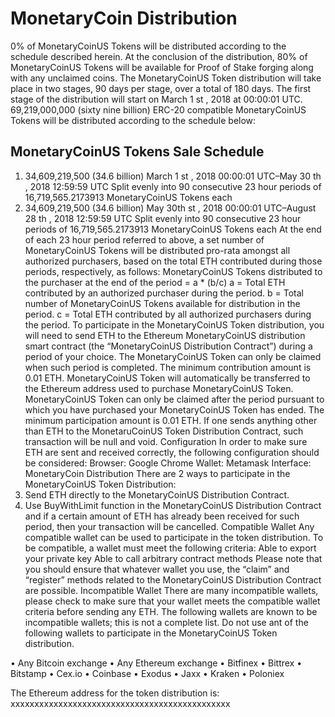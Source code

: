 # MonetaryCoin Distribution

0% of MonetaryCoinUS Tokens will be distributed according to the schedule described herein. At the
conclusion of the distribution, 80% of MonetaryCoinUS Tokens will be available for Proof of Stake forging
along with any unclaimed coins.
The MonetaryCoinUS Token distribution will take place in two stages, 90 days per stage, over a total of 180
days. The first stage of the distribution will start on March 1 st , 2018 at 00:00:01 UTC.
69,219,000,000 (sixty nine billion) ERC-20 compatible MonetaryCoinUS Tokens will be distributed
according to the schedule below:

## MonetaryCoinUS Tokens  Sale Schedule
1. 34,609,219,500 (34.6 billion)  March 1 st , 2018 00:00:01 UTC–May 30 th , 2018 12:59:59
UTC
Split evenly into 90 consecutive 23 hour periods of 16,719,565.2173913 MonetaryCoinUS Tokens
each
2. 34,609,219,500 (34.6 billion)  May 30th st , 2018 00:00:01 UTC–August 28 th , 2018
12:59:59 UTC
Split evenly into 90 consecutive 23 hour periods of 16,719,565.2173913 MonetaryCoinUS Tokens
each
At the end of each 23 hour period referred to above, a set number of MonetaryCoinUS Tokens will be
distributed pro-rata amongst all authorized purchasers, based on the total ETH contributed during those
periods, respectively, as follows:
MonetaryCoinUS Tokens distributed to the purchaser at the end of the period = a * (b/c)
a = Total ETH contributed by an authorized purchaser during the period.
b = Total number of MonetaryCoinUS Tokens available for distribution in the period.
c = Total ETH contributed by all authorized purchasers during the period.
To participate in the MonetaryCoinUS Token distribution, you will need to send ETH to the Ethereum
MonetaryCoinUS distribution smart contract (the “MonetaryCoinUS Distribution Contract”) during a
period of your choice. The MonetaryCoinUS Token can only be claimed when such period is completed.
The minimum contribution amount is 0.01 ETH.
MonetaryCoinUS Token will automatically be transferred to the Ethereum address used to purchase
MonetaryCoinUS Token. MonetaryCoinUS Token can only be claimed after the period pursuant to which
you have purchased your MonetaryCoinUS Token has ended.
The minimum participation amount is 0.01 ETH. If one sends anything other than ETH to the
MonetaruCoinUS Token Distribution Contract, such transaction will be null and void.
Configuration
In order to make sure ETH are sent and received correctly, the following configuration should
be considered:
Browser: Google Chrome
Wallet: Metamask
Interface: MonetaryCoin Distribution
There are 2 ways to participate in the MonetaryCoinUS Token Distribution:
1. Send ETH directly to the MonetaryCoinUS Distribution Contract.
2. Use BuyWithLimit function in the MonetaryCoinUS Distribution Contract and if a certain amount of ETH
has already been received for such period, then your transaction will be cancelled.
Compatible Wallet
Any compatible wallet can be used to participate in the token distribution.
To be compatible, a wallet must meet the following criteria:
Able to export your private key
Able to call arbitrary contract methods
Please note that you should ensure that whatever wallet you use, the “claim” and “register” methods related
to the MonetaryCoinUS Distribution Contract are possible.
Incompatible Wallet
There are many incompatible wallets, please check to make sure that your wallet meets the compatible
wallet criteria before sending any ETH. The following wallets are known to be incompatible wallets; this is
not a complete list. Do not use ant of the following wallets to participate in the MonetaryCoinUS Token
distribution.

•  Any Bitcoin exchange
•  Any Ethereum exchange
•  Bitfinex
•  Bittrex
•  Bitstamp
•  Cex.io
•  Coinbase
•  Exodus
•  Jaxx
•  Kraken
•  Poloniex

The Ethereum address for the token distribution is:
xxxxxxxxxxxxxxxxxxxxxxxxxxxxxxxxxxxxxxxxxxxxxx
